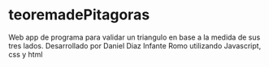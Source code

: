 # teoremadePitagoras
Web app de programa para validar un triangulo en base a la medida de sus tres lados. Desarrollado por Daniel Diaz Infante Romo utilizando Javascript, css y html

